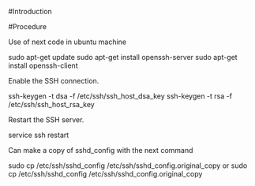 #Introduction

#Procedure

Use of next code in ubuntu machine 

sudo apt-get update
sudo apt-get install openssh-server
sudo apt-get install openssh-client

Enable the SSH connection.

ssh-keygen -t dsa -f /etc/ssh/ssh_host_dsa_key
ssh-keygen -t rsa -f /etc/ssh/ssh_host_rsa_key

Restart the SSH server.

service ssh restart

Can make a copy of sshd_config with the next command

sudo cp /etc/ssh/sshd_config  /etc/ssh/sshd_config.original_copy
or 
sudo cp /etc/ssh/sshd_config  /etc/ssh/sshd_config.original_copy
